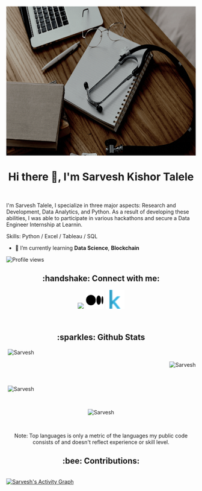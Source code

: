 
<p align="center">&nbsp;<img align="center" height="396" width="704" src="https://github.com/Wyverical/Wyverical/blob/main/Data%20Doctor.gif" /> </p> 


<h1 align="center"> Hi there 👋, I'm Sarvesh Kishor Talele </h1>


<br>

I'm Sarvesh Talele, I specialize in three major aspects: Research and Development, Data Analytics, and Python. As a result of developing these abilities, I was able to participate in various hackathons and secure a Data Engineer Internship at Learnin.

Skills: Python / Excel / Tableau / SQL

- 🌱 I’m currently learning **Data Science**, **Blockchain** 

![Profile views](https://gpvc.arturio.dev/Wyverical)

<h2 align="center"> :handshake: Connect with me: </h2>

<p align="center">
  <a href = "https://www.linkedin.com/in/sarvesh-talele-320356196/"><img src="https://img.icons8.com/fluent/48/000000/linkedin.png"/></a>
  <a href = "https://wyverical.medium.com/"><img height="50" width="50"src="https://github.com/Wyverical/Wyverical/blob/main/medium.PNG"/></a>
  <a href = "https://www.kaggle.com/sarveshtalele"><img height="50" width="50"src="https://github.com/Wyverical/Mercedes-Benz-Car-Price-Prediction-App/blob/main/kaggle.jpg"/></a>
  
</p>

<br>

<h2 align="center"> :sparkles: Github Stats </h2>
  


<p align="left">&nbsp;<img align="center" src="https://github-readme-stats.vercel.app/api?username=Wyverical&show_icons=true&count_private=true&theme=react&hide_border=true&bg_color=0D1117" alt="Sarvesh" /></p> 

<p align="right">&nbsp;<img align="center" src="https://github-readme-stats.vercel.app/api/top-langs/?username=Wyverical&langs_count=8&count_private=true&layout=compact&theme=react&hide_border=true&bg_color=0D1117" alt="Sarvesh" /></p> 

<br/>

<p align="left">&nbsp;<img align="center" src="https://github-readme-streak-stats.herokuapp.com/?user=Wyverical&theme=black-ice&hide_border=true&stroke=0000&background=060A0CD0" alt="Sarvesh" /></p> 

<br/>


<p align="center"> <img align="center" a href="https://github.com/ryo-ma/github-profile-trophy" target="blank"><img src="https://github-profile-trophy.vercel.app/?username=Wyverical&margin-w=30" alt="Sarvesh" /></a> </p>

<br/>

<p align="center"> Note: Top languages is only a metric of the languages my public code consists of and doesn't reflect experience or skill level. 
<br> </p>

<h2 align="center"> :bee: Contributions: </h2>

<br/>
<a href="https://github.com/Wyverical/github-readme-activity-graph"><img alt="Sarvesh's Activity Graph" src="https://activity-graph.herokuapp.com/graph?username=Wyverical&bg_color=0D1117&color=5BCDEC&line=5BCDEC&point=FFFFFF&hide_border=true" /></a>

<br/>


